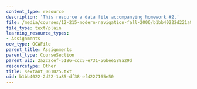 ```yaml
---
content_type: resource
description: 'This resource a data file accompanying homework #2.'
file: /media/courses/12-215-modern-navigation-fall-2006/b1bb40222d221a85df38ef4227165e50_sextant_061025.txt
file_type: text/plain
learning_resource_types:
- Assignments
ocw_type: OCWFile
parent_title: Assignments
parent_type: CourseSection
parent_uid: 2a2c2cef-5186-ccc5-e731-56bee588a29d
resourcetype: Other
title: sextant_061025.txt
uid: b1bb4022-2d22-1a85-df38-ef4227165e50
---
```

